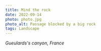 ```yaml
---
title: Mind the rock
date: 2022-09-14
photo: photo.jpg
photo_alt: Passage blocked by a big rock
tags: Landscape
---
```


*Gueulards's canyon, France*
